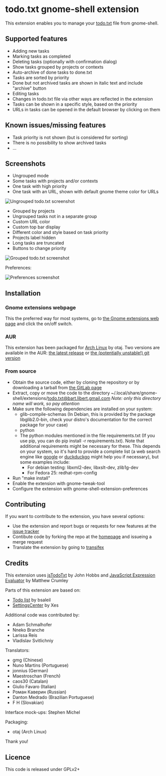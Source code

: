# todo.txt gnome-shell extension

This extension enables you to manage your [todo.txt](http://todotxt.com/ "Todo.txt homepage") file from gnome-shell.

## Supported features
* Adding new tasks
* Marking tasks as completed
* Deleting tasks (optionally with confirmation dialog)
* Show tasks grouped by projects or contexts
* Auto-archive of done tasks to done.txt
* Tasks are sorted by priority
* Done but not archived tasks are shown in italic text and include "archive" button
* Editing tasks
* Changes in todo.txt file via other ways are reflected in the extension
* Tasks can be shown in a specific style, based on the priority
* URLs in tasks can be opened in the default browser by clicking on them

## Known issues/missing features
* Task priority is not shown (but is considered for sorting)
* There is no possibility to show archived tasks
* ...

## Screenshots
* Ungrouped mode
* Some tasks with projects and/or contexts
* One task with high priority
* One task with an URL, shown with default gnome theme color for URLs


![Ungrouped todo.txt screenshot](https://gitlab.com/bartl/todo-txt-gnome-shell-extension/raw/master/images/basic.png "Todo.txt in ungrouped mode")

* Grouped by projects
* Ungrouped tasks not in a separate group
* Custom URL color
* Custom top bar display
* Different color and style based on task priority
* Projects label hidden
* Long tasks are truncated
* Buttons to change priority

![Grouped todo.txt screenshot](https://gitlab.com/bartl/todo-txt-gnome-shell-extension/raw/master/images/advanced.png "Todo.txt with advanced settings")

Preferences:

![Preferences screenshot](https://gitlab.com/bartl/todo-txt-gnome-shell-extension/raw/master/images/preferences.png "Todo.txt preferences")

## Installation

### Gnome extensions webpage

This the preferred way for most systems, go to [the Gnome extensions web page](https://extensions.gnome.org/extension/570/todotxt/) and click the on/off switch.

### AUR

This extension has been packaged for [Arch Linux](https://archlinux.org) by otaj. Two versions are available in the AUR: [the
latest release](https://aur.archlinux.org/packages/gnome-shell-extension-todotxt/) or [the (potentially unstable!) git
version](https://aur.archlinux.org/packages/gnome-shell-extension-todotxt-git/)

### From source

* Obtain the source code, either by cloning the repository or by downloading a tarball from [the GitLab page](https://gitlab.com/bartl/todo-txt-gnome-shell-extension/)
* Extract, copy or move the code to the directory ~/.local/share/gnome-shell/extensions/todo.txt@bart.libert.gmail.com
*Note: only this directory name will work, so pay attention*
* Make sure the following dependencies are installed on your system:
    * glib-compile-schemas (In Debian, this is provided by the package libglib2.0-bin, check your distro's documentation for the correct package for your case)
    * python
    * The python modules mentioned in the file requirements.txt (If you use pip, you can do pip install -r requirements.txt). Note that additional requirements might be necessary for these. This depends on your system, so it's hard to provide a complete list (a web search engine like [google](https://encrypted.google.com) or [duckduckgo](https://duckduckgo.com) might help you if necessary), but some examples include:
        * For debian testing: libxml2-dev, libxslt-dev, zlib1g-dev
        * For Fedora 25: redhat-rpm-config
* Run "make install"
* Enable the extension with gnome-tweak-tool
* Configure the extension with gnome-shell-extension-preferences

## Contributing
If you want to contribute to the extension, you have several options:

* Use the extension and report bugs or requests for new features at the [issue tracker](https://gitlab.com/bartl/todo-txt-gnome-shell-extension/issues)
* Contibute code by forking the repo at the [homepage](https://gitlab.com/bartl/todo-txt-gnome-shell-extension) and
  issueing a merge request
* Translate the extension by going to [transifex](https://www.transifex.com/bart-libert/todotxt-gnome-shell-extension/)

## Credits
This extension uses [jsTodoTxt](https://github.com/jmhobbs/jsTodoTxt "jsTodoTxt homepage") by John Hobbs and [JavaScript
Expression Evaluator](https://github.com/silentmatt/js-expression-eval) by Matthew Crumley

Parts of this extension are based on:

* [Todo list](https://extensions.gnome.org/extension/162/todo-list/) by bsaleil
* [SettingsCenter](https://extensions.gnome.org/extension/341/settingscenter/) by Xes

Additional code was contributed by:
* Adam Schmalhofer
* Nneko Branche
* Larissa Reis
* Vladislav Svitlichniy

Translators:
* gmg (Chinese)
* Nuno Martins (Portuguese)
* jonnius (German)
* Maestroschan (French)
* caos30 (Catalan)
* Giulio Favaro (Italian)
* Роман Каверин (Russian)
* Danton Medrado (Brazilian Portuguese)
* F H (Slovakian)


Interface mock-ups:
Stephen Michel

Packaging:
 * otaj (Arch Linux)

Thank you!

## Licence
This code is released under GPLv2+

